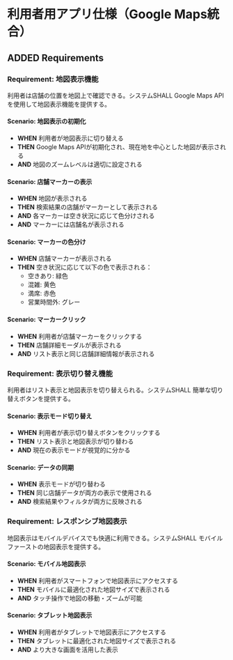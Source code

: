# 利用者用アプリ仕様（Google Maps統合）

## ADDED Requirements

### Requirement: 地図表示機能
利用者は店舗の位置を地図上で確認できる。システムSHALL Google Maps APIを使用して地図表示機能を提供する。

#### Scenario: 地図表示の初期化
- **WHEN** 利用者が地図表示に切り替える
- **THEN** Google Maps APIが初期化され、現在地を中心とした地図が表示される
- **AND** 地図のズームレベルは適切に設定される

#### Scenario: 店舗マーカーの表示
- **WHEN** 地図が表示される
- **THEN** 検索結果の店舗がマーカーとして表示される
- **AND** 各マーカーは空き状況に応じて色分けされる
- **AND** マーカーには店舗名が表示される

#### Scenario: マーカーの色分け
- **WHEN** 店舗マーカーが表示される
- **THEN** 空き状況に応じて以下の色で表示される：
  - 空きあり: 緑色
  - 混雑: 黄色
  - 満席: 赤色
  - 営業時間外: グレー

#### Scenario: マーカークリック
- **WHEN** 利用者が店舗マーカーをクリックする
- **THEN** 店舗詳細モーダルが表示される
- **AND** リスト表示と同じ店舗詳細情報が表示される

### Requirement: 表示切り替え機能
利用者はリスト表示と地図表示を切り替えられる。システムSHALL 簡単な切り替えボタンを提供する。

#### Scenario: 表示モード切り替え
- **WHEN** 利用者が表示切り替えボタンをクリックする
- **THEN** リスト表示と地図表示が切り替わる
- **AND** 現在の表示モードが視覚的に分かる

#### Scenario: データの同期
- **WHEN** 表示モードが切り替わる
- **THEN** 同じ店舗データが両方の表示で使用される
- **AND** 検索結果やフィルタが両方に反映される

### Requirement: レスポンシブ地図表示
地図表示はモバイルデバイスでも快適に利用できる。システムSHALL モバイルファーストの地図表示を提供する。

#### Scenario: モバイル地図表示
- **WHEN** 利用者がスマートフォンで地図表示にアクセスする
- **THEN** モバイルに最適化された地図サイズで表示される
- **AND** タッチ操作で地図の移動・ズームが可能

#### Scenario: タブレット地図表示
- **WHEN** 利用者がタブレットで地図表示にアクセスする
- **THEN** タブレットに最適化された地図サイズで表示される
- **AND** より大きな画面を活用した表示
